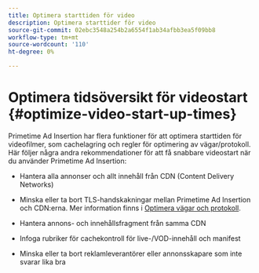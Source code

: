 ```yaml
---
title: Optimera starttiden för video
description: Optimera starttider för video
source-git-commit: 02ebc3548a254b2a6554f1ab34afbb3ea5f09bb8
workflow-type: tm+mt
source-wordcount: '110'
ht-degree: 0%

---
```


# Optimera tidsöversikt för videostart {#optimize-video-start-up-times}

Primetime Ad Insertion har flera funktioner för att optimera starttiden för videofilmer, som cachelagring och regler för optimering av vägar/protokoll. Här följer några andra rekommendationer för att få snabbare videostart när du använder Primetime Ad Insertion:

* Hantera alla annonser och allt innehåll från CDN (Content Delivery Networks)

* Minska eller ta bort TLS-handskakningar mellan Primetime Ad Insertion och CDN:erna. Mer information finns i [Optimera vägar och protokoll](optimize-routes-protocols.md).

* Hantera annons- och innehållsfragment från samma CDN

* Infoga rubriker för cachekontroll för live-/VOD-innehåll och manifest

* Minska eller ta bort reklamleverantörer eller annonsskapare som inte svarar lika bra
